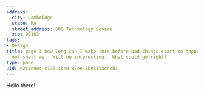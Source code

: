 ```yaml
---
address:
  city: Cambridge
  state: MA
  street_address: 600 Technology Square
  zip: 02183
tags:
- Design
title: page 1 how long can I make this before bad things start to happen? Let us find
  out shall we.  Will be interesting.  What could go right?
type: page
uid: e2c1e904-c173-4be0-87ee-8be314acdcb3
---
```

Hello there!